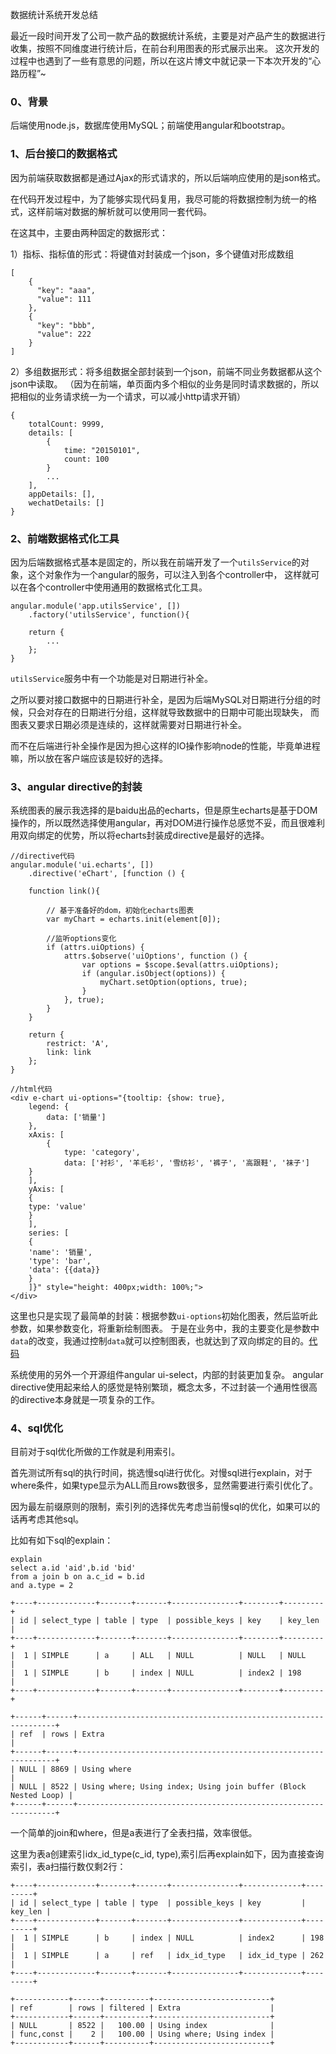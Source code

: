 数据统计系统开发总结

最近一段时间开发了公司一款产品的数据统计系统，主要是对产品产生的数据进行收集，按照不同维度进行统计后，在前台利用图表的形式展示出来。
这次开发的过程中也遇到了一些有意思的问题，所以在这片博文中就记录一下本次开发的“心路历程”~

### 0、背景

后端使用node.js，数据库使用MySQL；前端使用angular和bootstrap。

### 1、后台接口的数据格式

因为前端获取数据都是通过Ajax的形式请求的，所以后端响应使用的是json格式。

在代码开发过程中，为了能够实现代码复用，我尽可能的将数据控制为统一的格式，这样前端对数据的解析就可以使用同一套代码。

在这其中，主要由两种固定的数据形式：

1）指标、指标值的形式：将键值对封装成一个json，多个键值对形成数组

	[
        {
          "key": "aaa",
          "value": 111
        },
        {
          "key": "bbb",
          "value": 222
        }
    ]
    
2）多组数据形式：将多组数据全部封装到一个json，前端不同业务数据都从这个json中读取。
（因为在前端，单页面内多个相似的业务是同时请求数据的，所以把相似的业务请求统一为一个请求，可以减小http请求开销）

    {
        totalCount: 9999,
        details: [
            {
                time: "20150101",
                count: 100
            }
            ...
        ],
        appDetails: [],
        wechatDetails: []
    }
    
### 2、前端数据格式化工具

因为后端数据格式基本是固定的，所以我在前端开发了一个`utilsService`的对象，这个对象作为一个angular的服务，可以注入到各个controller中，
这样就可以在各个controller中使用通用的数据格式化工具。

    angular.module('app.utilsService', [])
        .factory('utilsService', function(){
        
        return {
            ...
        };
    }
    
`utilsService`服务中有一个功能是对日期进行补全。

之所以要对接口数据中的日期进行补全，是因为后端MySQL对日期进行分组的时候，只会对存在的日期进行分组，这样就导致数据中的日期中可能出现缺失，
而图表又要求日期必须是连续的，这样就需要对日期进行补全。

而不在后端进行补全操作是因为担心这样的IO操作影响node的性能，毕竟单进程嘛，所以放在客户端应该是较好的选择。

### 3、angular directive的封装

系统图表的展示我选择的是baidu出品的echarts，但是原生echarts是基于DOM操作的，所以既然选择使用angular，再对DOM进行操作总感觉不妥，而且很难利用双向绑定的优势，所以将echarts封装成directive是最好的选择。

    //directive代码
    angular.module('ui.echarts', [])
        .directive('eChart', [function () {
        
        function link(){
        
            // 基于准备好的dom，初始化echarts图表
            var myChart = echarts.init(element[0]);
    
            //监听options变化
            if (attrs.uiOptions) {
                attrs.$observe('uiOptions', function () {
                    var options = $scope.$eval(attrs.uiOptions);
                    if (angular.isObject(options)) {
                        myChart.setOption(options, true);
                    }
                }, true);
            }
        }
        
        return {
            restrict: 'A',
            link: link
        };
    }
    
    //html代码
    <div e-chart ui-options="{tooltip: {show: true},
        legend: {
            data: ['销量']
        },
        xAxis: [
            {
                type: 'category',
                data: ['衬衫', '羊毛衫', '雪纺衫', '裤子', '高跟鞋', '袜子']
        }
        ],
        yAxis: [
        {
        type: 'value'
        }
        ],
        series: [
        {
        'name': '销量',
        'type': 'bar',
        'data': {{data}}
        }
        ]}" style="height: 400px;width: 100%;">
    </div>
    
这里也只是实现了最简单的封装：根据参数`ui-options`初始化图表，然后监听此参数，如果参数变化，将重新绘制图表。
于是在业务中，我的主要变化是参数中`data`的改变，我通过控制`data`就可以控制图表，也就达到了双向绑定的目的。[代码](https://github.com/keller35/Angular-ECharts)

系统使用的另外一个开源组件angular ui-select，内部的封装更加复杂。
angular directive使用起来给人的感觉是特别繁琐，概念太多，不过封装一个通用性很高的directive本身就是一项复杂的工作。

### 4、sql优化

目前对于sql优化所做的工作就是利用索引。

首先测试所有sql的执行时间，挑选慢sql进行优化。对慢sql进行explain，对于where条件，如果type显示为ALL而且rows数很多，显然需要进行索引优化了。

因为最左前缀原则的限制，索引列的选择优先考虑当前慢sql的优化，如果可以的话再考虑其他sql。

比如有如下sql的explain：

    explain
    select a.id 'aid',b.id 'bid' 
    from a join b on a.c_id = b.id 
    and a.type = 2
    
    +----+-------------+-------+-------+---------------+--------+---------+
    | id | select_type | table | type  | possible_keys | key    | key_len |
    +----+-------------+-------+-------+---------------+--------+---------+
    |  1 | SIMPLE      | a     | ALL   | NULL          | NULL   | NULL    |
    |  1 | SIMPLE      | b     | index | NULL          | index2 | 198     |
    +----+-------------+-------+-------+---------------+--------+---------+
    
    +------+------+-----------------------------------------------------------------+
    | ref  | rows | Extra                                                           |
    +------+------+-----------------------------------------------------------------+
    | NULL | 8869 | Using where                                                     |
    | NULL | 8522 | Using where; Using index; Using join buffer (Block Nested Loop) |
    +------+------+-----------------------------------------------------------------+
    
一个简单的join和where，但是a表进行了全表扫描，效率很低。

这里为表a创建索引idx_id_type(c_id, type),索引后再explain如下，因为直接查询索引，表a扫描行数仅剩2行：

    +----+-------------+-------+-------+---------------+-------------+---------+
    | id | select_type | table | type  | possible_keys | key         | key_len |
    +----+-------------+-------+-------+---------------+-------------+---------+
    |  1 | SIMPLE      | b     | index | NULL          | index2      | 198     |
    |  1 | SIMPLE      | a     | ref   | idx_id_type   | idx_id_type | 262     |
    +----+-------------+-------+-------+---------------+-------------+---------+
    
    +------------+------+----------+--------------------------+
    | ref        | rows | filtered | Extra                    |
    +------------+------+----------+--------------------------+
    | NULL       | 8522 |   100.00 | Using index              |
    | func,const |    2 |   100.00 | Using where; Using index |
    +------------+------+----------+--------------------------+